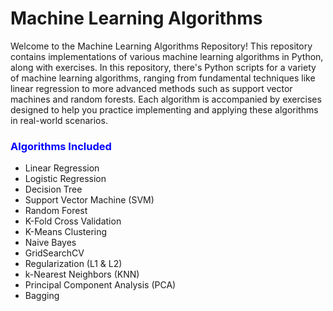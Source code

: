 # Machine Learning Algorithms

Welcome to the Machine Learning Algorithms Repository! This repository contains implementations of various machine learning algorithms in Python, along with exercises.
In this repository, there's Python scripts for a variety of machine learning algorithms, ranging from fundamental techniques like linear regression to more advanced methods such as support vector machines and random forests. Each algorithm is accompanied by exercises designed to help you practice implementing and applying these algorithms in real-world scenarios.

<h3 style='color:blue'>Algorithms Included</h3>
<ul>
  <li>Linear Regression</li>
  <li>Logistic Regression</li>
  <li>Decision Tree</li>
  <li>Support Vector Machine (SVM)</li>
  <li>Random Forest</li>
  <li>K-Fold Cross Validation</li>
  <li>K-Means Clustering</li>
  <li>Naive Bayes</li>
  <li>GridSearchCV</li>
  <li>Regularization (L1 & L2)</li>
  <li>k-Nearest Neighbors (KNN)</li>
  <li>Principal Component Analysis (PCA)</li>
  <li>Bagging</li>
</ul>
